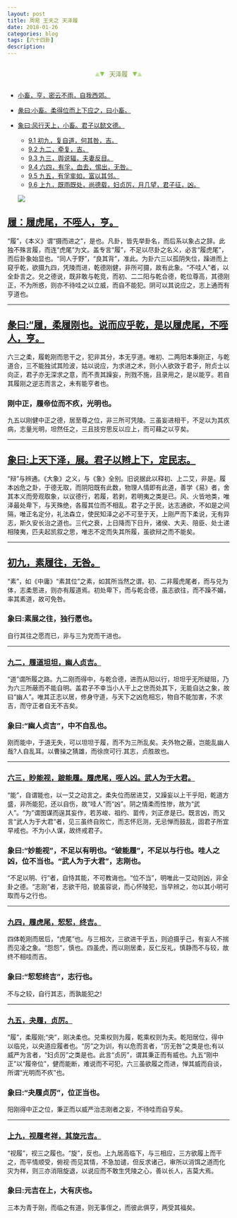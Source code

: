 ```yaml
---
layout: post
title: 周易 王夫之 天泽履
date: 2018-01-26
categories: blog
tags: [六十四卦]
description: 
---
```


<span id = "jump"></span>


<section style="margin: 0px auto; text-align: center;">
    <section class="xhr" style="width: 0px; height: 0px; border-left: 5px solid transparent; border-right: 5px solid transparent; border-bottom: 10px solid rgb(135, 201, 67); display: inline-block; opacity: 0.5; border-top-color: rgb(135, 201, 67);"></section>
    <section class="xhr" style="width: 0px; height: 0px; border-left: 5px solid transparent; border-right: 5px solid transparent; border-top: 10px solid rgb(135, 201, 67); display: inline-block; margin-left: -3px; border-bottom-color: rgb(135, 201, 67);"></section>
    <section style="
margin-left: 0.5em;
display: inline-block;">
        <p>
            <span style="color: rgb(118, 146, 60);">天泽履</span>
        </p>
    </section>
    <section class="xhr" style="margin-left: 0.5em; width: 0px; height: 0px; border-left: 5px solid transparent; border-right: 5px solid transparent; border-top: 10px solid rgb(135, 201, 67); display: inline-block; border-bottom-color: rgb(135, 201, 67);"></section>
    <section class="xhr" style="width: 0px; height: 0px; border-left: 5px solid transparent; border-right: 5px solid transparent; border-bottom: 10px solid rgb(135, 201, 67); display: inline-block; opacity: 0.5; margin-left: -3px; border-top-color: rgb(135, 201, 67);"></section>
</section>

- [小畜，亨，密云不雨，自我西郊。](#jump密云不雨)
- [彖曰:小畜。柔得位而上下应之，曰小畜。](#jump柔得位而上下应之)
- [象曰:风行天上，小畜。君子以懿文德。](#jump风行天上)
  - [9.1 初九，复自道，何其咎，吉。](#jump复自道)
  - [9.2 九二，牵复，吉。](#jump牵复)
  - [9.3 九三，舆说辐，夫妻反目。](#jump典说辐)
  - [9.4 六四，有孚，血去，惕出，无咎。](#jump血去)
  - [9.5 九五，有孚挛如，富以其邻。](#jump有孚挛如)
  - [9.6 上九，既雨既处，尚德载，妇贞厉，月几望，君子征，凶。](#jump既雨既处)
  
  ![](http://www.guoyi360.com/uploads/allimg/130324/1-130324094P2359.jpg)



<span id = "jump履虎尾"></span>
## [履：履虎尾，不咥人，亨。](#jump)
“履”，《本义》谓“摄而进之”，是也。凡卦，皆先举卦名，而后系以象占之辞。此独不殊言履，而连“虎尾”为文。盖专言“履”，不足以尽卦之名义，必言“履虎尾”，而后卦象始显也。“同人于野”，“良其背”，准此。为卦六三以孤阴失位，躁进而上窥乎乾，欲摄九四，凭陵而进，乾德刚健，非所可摄，故有此象。“不哇人”者，以全卦言之。兑之德说，既非敢与乾竞，而初、二二阳与乾合德，乾位尊高，其德刚正，不为所惑，则亦不待哇之以立威，而自不能犯。阴可以其说应之，志上通而有亨道也。

----

<span id = "jump柔履刚也"></span>
## [彖曰:“履，柔履刚也。说而应乎乾，是以履虎尾，不咥人，亨。](#jump)
六三之柔，履乾刚而思干之，犯非其分，本无亨道。唯初、二两阳本秉刚正，与乾道合，三不能独试其险波，姑以说应，为求进之术，则小人欲效于君子，附贞士以向正，君子亦无深求之意，而不责其躁妄，刑戮不施，且录用之，是以能亨。若自其履刚之逆志而言之，未有能亨者也。

### 刚中正，履帝位而不疚，光明也。
九五以刚健中正之德，居至尊之位，非三所可凭陵。三虽妄进相干，不足以为其疚病，志量光明，坦然任之，三且技穷思反以应上，而可藉之以亨矣。

----

<span id = "jump上天下泽"></span>
## [象曰:上天下泽，展。君子以辫上下，定民志。](#jump)
“辩”与辨通。《大象》之义，与《象》全别。旧说据此以释初、上二艾，非是。履本凶危之卦，于德无取，而阴阳既有此数，物理人情即有此道，善学《易》者，舍其本义而旁观取象，以议德行，若履，若剥，若明夷之类是已。风、火皆地类，唯泽最处卑下，与天殊绝，各履其位而不相乱。君子之于民，达志通欲，不如是之间隔，唯正名定分，礼法森立，使民知泽之必不可至于天，上刚严而下柔说，无有异志，斯久安长治之道也。三代之衰，上日降而下日升，诸侯、大夫、陪臣、处士递相陵夷，匹夫起凯叙之思，唯志不定而失其所履，虽欲辩之而不能矣。


----

<span id = "jump素履往"></span>
## [初九，素履往，无咎。](#jump)
“素”，如《中庸》“素其位”之素，如其所当然之谓。初、二非履虎尾者，而与兑为体，志柔思进，则亦有履道焉。初处卑下，而与乾合德，虽志欲往，而不躁不媚，率其素道，故可免咎。

### 象曰:素展之往，独行愿也。
自行其往之愿而已，非与三为党而干进也。

----

<span id = "jump履道坦坦"></span>
### [九二，履道坦坦，幽人贞吉。](#jump)
“道”谓所履之路。九二刚而得中，与乾合德，进而从阳以行，坦坦乎无所疑阻，乃为六三所蔽而不能自明。盖君子不幸当小人干上之世而处其下，无能自达之象，故曰“幽人”。唯其正志以居，修身守道，与天下之凶危相忘，物自不能加害，不求吉，而守正者自无不吉矣。

### 象曰:“幽人贞吉”，中不自乱也。
刚而能中，于道无失，可以坦坦于履，而不为三所乱矣。夫外物之蔽，岂能乱幽人哉?人自乱耳。以曹操之猜雄，而徐庶可行.其志，贞胜故也。

----

<span id = "jump眇能视"></span>
### [六三，眇能视，跛能履。履虎尾，咥人凶。武人为于大君。](#jump)
“能”，自谓能也，以一艾之动言之。柔失位而居进艾，又躁妄以上干乎阳，乾道方盛，非所能犯，还以自伤，故“哇人”而“凶”。阴之情柔而性惨，故为“武人”。“为”谓图谋而逞其妄作，若苏峻、祖约、苗传，刘正彦是已。既言凶，而又言“武人为于大君”者，见三虽终自败亡，而志怀厄测，无忌惮而鼓乱，固君子所宜早戒也。不为小人谋，故终戒君子。

### 象曰:“妙能视”，不足以有明也。“破能履”，不足以与行也。哇人之凶，位不当也。“武人为于大君”，志刚也。
“不足以明、行”者，自恃其能，不可教诲也。“位不当”，明唯此一艾动则凶，非全卦之德。“志刚”者，志欲干阳，貌虽容说，而心怀陵犯，当早辨之，勿以其小明可取而与之行也。

----

<span id = "jump履虎尾"></span>
### [九四，履虎尾，恝恝，终吉。](#jump)
四体乾刚而居后，“虎尾”也。与三相次，三欲进干乎五，则迫摄乎己，有妄人不揣而见凌之象。“怨怨”，慎也。四虽虎，而以刚居柔，反仁反礼，慎静而不与较，故终不相哇而吉。

### 象曰:“恝恝终吉”，志行也。
不与之较，自行其志，而孰能犯之!


----

<span id = "jump夬履"></span>
### [九五，夬履，贞厉。](#jump)    
“履”，柔履刚;“央”，刚决柔也。兑乘权则为履，乾乘权则为夫。乾阳居位，得中以临兑，以央道应履者也。“厉”之为训，有以危而言者，“厉无咎”之类是也;有以威严为言者，“妇贞厉”之类是也。此言“贞厉”，谓其秉正而有威也。九五“刚中正”以“履帝位”，健而能断，难说而不可犯，六三虽欲履之而进，惮其威而自谈，所谓“光明而不疚”也。


### 象曰:“夬履贞厉”，位正当也。
阳刚得中正之位，秉正而以威严治志刚者之妄，不待哇而自亨矣。

----

<span id = "jump视履考祥"></span>
### [上九，视履考祥，其旋元吉。](#jump)    
“视履”，视三之履也。“旋”，反也。上九居高临下，与三相应，三方欲履上而干之，而平情顺受，俯视·而见其情，不急加谴，但反求诸己，审所以消饵之道而化灾为祥，则三亦消阻旋退，以说应而不敢生凭陵之心，善以长人，吉莫大焉。

### 象曰:元吉在上，大有庆也。
三本为青于刚，而临之有道，则无事侄之，而彼此俱亨，两受其福矣。



